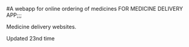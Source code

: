 #A webapp for online ordering of medicines FOR MEDICINE DELIVERY APP;;;

Medicine delivery websites.

Updated 23nd time

